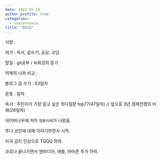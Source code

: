 ```yaml
---
date: 2022-05-16
author_profile: true
categories:
  - onesentence
title: "0516"
---
```


식량 : 

여가 : 독서, 글쓰기, 공상, 코딩.

할일 : git공부 / 녹화강의 듣기

어제의 나와 비교 : 


블로그 글 쓰기 : 63일차

운동 : 일차

독서 : 주린이가 가장 알고 싶은 최다질문 top77(47일차)  // 앞으로 3년 경제전쟁의 미래(26일차)


네이버나우에 저자 `염블리`씨가 나왔음.

루나 코인에 대해 이야기하면서 시작.

미국 금리 인상으로 TQQQ 하락. 

코로나 끝나가면서 엔비디아, 애플, 아마존 주가 하락.